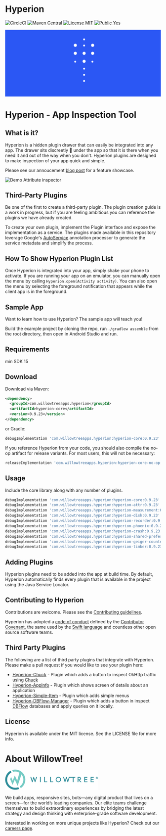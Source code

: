 # Hyperion

[![CircleCI](https://circleci.com/gh/willowtreeapps/Hyperion-Android.svg?style=svg&circle-token=3d0158d85c451692a4ce0ee18eb12617f67206eb)](https://circleci.com/gh/willowtreeapps/Hyperion-Android)
[![Maven Central](https://maven-badges.herokuapp.com/maven-central/com.willowtreeapps.hyperion/hyperion-core/badge.svg)](https://maven-badges.herokuapp.com/maven-central/com.willowtreeapps.hyperion/hyperion-core)
[![License MIT](https://img.shields.io/badge/License-MIT-blue.svg?style=flat)]()
[![Public Yes](https://img.shields.io/badge/Public-yes-green.svg?style=flat)]()

![Hyperion Logo](art/Hyperion-Logo.png)

# Hyperion - App Inspection Tool

## What is it?

Hyperion is a hidden plugin drawer that can easily be integrated into any app. The drawer sits discreetly 🙊 under the app so that it is there when you need it and out of the way when you don't. Hyperion plugins are designed to make inspection of your app quick and simple.

Please see our annoucement [blog post](https://willowtreeapps.com/ideas/introducing-hyperion-for-android) for a feature showcase.

![Demo Attribute inspector](https://images.ctfassets.net/3cttzl4i3k1h/1KhiROG0wcSi8QYa6iYGI0/0cd93ebf5a67012c09e16964032ea7e6/image2new.gif)

## Third-Party Plugins
Be one of the first to create a third-party plugin. The plugin creation guide is a work in progress, but if you are feeling ambitious you can reference the plugins we have already created.

To create your own plugin, implement the Plugin interface and expose the implementation as a service. The plugins made available in this repository leverage Google's [AutoService](https://github.com/google/auto/tree/master/service) annotation processor to generate the service metadata and simplify the process.

## How To Show Hyperion Plugin List
Once Hyperion is integrated into your app, simply shake your phone to activate. If you are running your app on an emulator, you can manually open the menu by calling `Hyperion.open(Activity activity)`. You can also open the menu by selecting the foreground notification that appears while the client app is in the foreground.

## Sample App
Want to learn how to use Hyperion? The sample app will teach you!

Build the example project by cloning the repo, run `./gradlew assemble` from the root directory, then open in Android Studio and run.

## Requirements
min SDK 15

Download
--------

Download via Maven:
```xml
<dependency>
  <groupId>com.willowtreeapps.hyperion</groupId>
  <artifactId>hyperion-core</artifactId>
  <version>0.9.23</version>
</dependency>
```
or Gradle:
```groovy
debugImplementation 'com.willowtreeapps.hyperion:hyperion-core:0.9.23'
```

If you reference Hyperion from your code, you should also compile the no-op artifact for release variants. For most users, this will not be necessary:
```groovy
releaseImplementation 'com.willowtreeapps.hyperion:hyperion-core-no-op:0.9.23'
```

Usage
-----

Include the core library along with any number of plugins.

```groovy
debugImplementation 'com.willowtreeapps.hyperion:hyperion-core:0.9.23'
debugImplementation 'com.willowtreeapps.hyperion:hyperion-attr:0.9.23'
debugImplementation 'com.willowtreeapps.hyperion:hyperion-measurement:0.9.23'
debugImplementation 'com.willowtreeapps.hyperion:hyperion-disk:0.9.23'
debugImplementation 'com.willowtreeapps.hyperion:hyperion-recorder:0.9.23'
debugImplementation 'com.willowtreeapps.hyperion:hyperion-phoenix:0.9.23'
debugImplementation 'com.willowtreeapps.hyperion:hyperion-crash:0.9.23'
debugImplementation 'com.willowtreeapps.hyperion:hyperion-shared-preferences:0.9.23'
debugImplementation 'com.willowtreeapps.hyperion:hyperion-geiger-counter:0.9.23'
debugImplementation 'com.willowtreeapps.hyperion:hyperion-timber:0.9.23'
```

## Adding Plugins
Hyperion plugins need to be added into the app at build time.
By default, Hyperion automatically finds every plugin that is available in the project using the Java Service Locator.

## Contributing to Hyperion
Contributions are welcome. Please see the [Contributing guidelines](CONTRIBUTING.md).

Hyperion has adopted a [code of conduct](CODE_OF_CONDUCT.md) defined by the [Contributor Covenant](http://contributor-covenant.org), the same used by the [Swift language](https://swift.org) and countless other open source software teams.

## Third Party Plugins
The following are a list of third party plugins that integrate with Hyperion. Please make a pull request if you would like to see your plugin here:
- [Hyperion-Chuck](https://github.com/Commit451/Hyperion-Chuck) - Plugin which adds a button to inspect OkHttp traffic using [Chuck](https://github.com/jgilfelt/chuck)
- [Hyperion-AppInfo](https://github.com/STAR-ZERO/Hyperion-AppInfo) - Plugin which shows screen of details about an application
- [Hyperion-Simple-Item](https://github.com/takahirom/Hyperion-Simple-Item) - Plugin which adds simple menus
- [Hyperion-DBFlow-Manager](https://github.com/wajahatkarim3/DBFlowManager-Hyperion-Plugin) - Plugin which adds a button in inspect [DBFlow](https://github.com/Raizlabs/DBFlow) databases and apply queries on it locally.

## License
Hyperion is available under the MIT license. See the LICENSE file for more info.

# About WillowTree!
![WillowTree Logo](art/willowtree_logo.png)

We build apps, responsive sites, bots—any digital product that lives on a screen—for the world’s leading companies. Our elite teams challenge themselves to build extraordinary experiences by bridging the latest strategy and design thinking with enterprise-grade software development.

Interested in working on more unique projects like Hyperion? Check out our [careers page](http://willowtreeapps.com/careers?utm_campaign=hyperion-gh).
